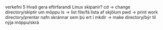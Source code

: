verkefni 5
Hvað gera eftirfarandi Linux skipanir?
cd -> change directory/skiptir um möppu
ls -> list file/fá lista af skjölum
pwd -> print work directory/prentar nafn skránnar sem þú ert í
mkdir -> make directory/býr til nýja möppu/skrá